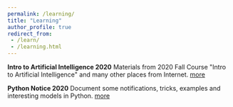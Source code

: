 ```yaml
---
permalink: /learning/
title: "Learning"
author_profile: true
redirect_from: 
 - /learn/
 - /learning.html
---
```


**Intro to Artificial Intelligence 2020**
 Materials from 2020 Fall Course "Intro to Artificial Intelligence" and many other places from Internet. [more](IntroAI)

**Python Notice 2020**
 Document some notifications, tricks, examples and interesting models in Python. [more](IntroAI)
